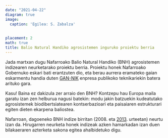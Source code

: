 ```yaml
---
date: "2021-04-22"
diagram: true
image:
  caption: 'Egilea: S. Zabalza'
  
  
placement: 2
math: true
title: Balio Natural Handiko agrosistemen inguruko proiektu berria 
---
```


Jada martxan dugu Nafarroako Balio Natural Handiko (BNH) agrosistemen indizearen neurketarako proiektu berria. Proiektu honek Nafarroako Gobernuko eskari bati erantzuten dio, eta berau aurrera eramateko gaian eskarmentu handia duten [GAN-NIK](https://gan-nik.es/) enpresa publikoko teknikariekin batera arituko gara.

Kasu! Baina ez dakizula zer arraio den BNH? Kontzepu hau Europa maila garatu izan zen helburua nagusi batekin: modu jakin batzuekin kudeatutako agrosistemek biodibertsiatearen kontserbazioari eta paisaiaren estrukturari egiten dieten ekarpena baliostea. 

Nafarroan, dagoeneko BNH indize birritan (2008. eta [2013](https://www.navarra.es/NR/rdonlyres/86815038-FE6D-404A-9A29-3C27FCCBF013/371833/SistemasdeAltoValorNaturalenNavarra2013.pdf). urteetan) neurtu izan da. Hirugarren neurketa honek indizeak azken hamarkadan izan duen bilakaeraren azterketa sakona egitea ahalbidetuko digu.
